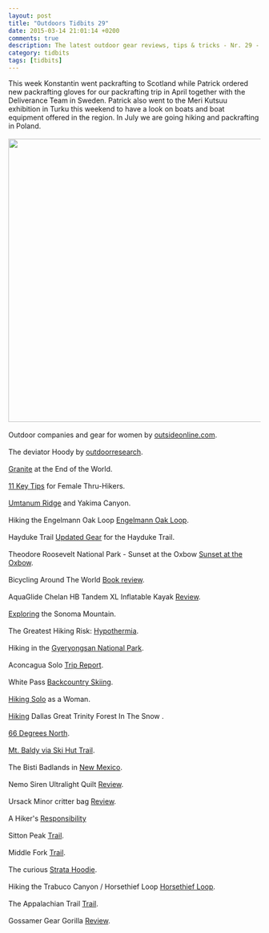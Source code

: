 ```yaml
---
layout: post
title: "Outdoors Tidbits 29"
date: 2015-03-14 21:01:14 +0200
comments: true
description: The latest outdoor gear reviews, tips & tricks - Nr. 29 - #outdoorstidbits
category: tidbits
tags: [tidbits]
---
```

This week Konstantin went packrafting to Scotland while Patrick ordered new packrafting gloves for our packrafting trip in April together with the Deliverance Team in Sweden. Patrick also went to the Meri Kutsuu exhibition in Turku this weekend to have a look on boats and boat equipment offered in the region. In July we are going hiking and packrafting in Poland.
<br><br><a href="https://www.flickr.com/photos/90204224@N07/15542114254"><img src="https://farm9.staticflickr.com/8645/15542114254_01a8b4bca5_b.jpg" width="1024" height="565"></a><br><!--more--><br>
Outdoor companies and gear for women by [outsideonline.com](http://www.outsideonline.com/outdoor-gear/womens/No-More-Barbie-Gear-Womens-Outdoor-Equipment.html).
<br><br>The deviator Hoody by [outdoorresearch](http://www.outdoorresearch.com/blog/gear-geek/designed-by-adventure-the-deviator-hoody).
<br><br>[Granite](http://blog.arcteryx.com/luka-lindič-patagonia-granite-end-world) at the End of the World.
<br><br>[11 Key Tips](http://www.backpacker.com/skills/11-key-tips-for-female-thru-hikers/#bp=0/img1) for Female Thru-Hikers.
<br><br>
[Umtanum Ridge](https://bbrelje.wordpress.com/2015/03/08/umtanum-ridge-and-yakima-canyon/)  and Yakima Canyon.
<br><br>
Hiking the Engelmann Oak Loop [Engelmann Oak Loop](http://www.modernhiker.com/2015/03/12/hiking-the-engelmann-oak-loop/).
<br><br>
Hayduke Trail [Updated Gear](http://www.walkingwithwired.com/2015/03/11-days-til-start-dateupdated-gear-for.html) for the Hayduke Trail.
<br><br>
Theodore Roosevelt National Park - Sunset at the Oxbow [Sunset at the Oxbow](http://astheyare.net/2015/03/12/theodore-roosevelt-national-park-north-unit-sunset-at-the-oxbow).
<br><br>
Bicycling Around The World [Book review](http://www.mikaelstrandberg.com/2015/03/13/book-review-bicycling-around-the-world/).
<br><br>
AquaGlide Chelan HB Tandem XL Inflatable Kayak [Review](https://airkayaks.wordpress.com/2015/03/13/product-review-aquaglide-chelan-hb-tandem-xl-inflatable-kayak-for-1-3-paddlers/).
<br><br>
[Exploring](http://blog.bahiker.com/2015/03/exploring-lovely-north-side-of-sonoma.html) the Sonoma Mountain.
<br><br>
The Greatest Hiking Risk: [Hypothermia](https://writer77.wordpress.com/2015/03/13/the-greatest-hiking-risk-hypothermia/).
<br><br>
Hiking in the [Gyeryongsan National Park](http://groovybowsequence.com/2015/03/14/gyeryongsan-national-park).
<br><br>
Aconcagua Solo [Trip Report](http://thecloudocean.com/2015/03/08/aconcagua-solo-trip-report-february-2015).
<br><br>
White Pass [Backcountry Skiing](http://www.accyukon.ca/2015/03/white-pass-backcountry-skiing.html).
<br><br>
[Hiking Solo](http://staywildandtrue.com/2015/03/08/hiking-solo-as-a-woman)  as a Woman.
<br><br>
[Hiking](http://dallastrinitytrails.blogspot.com/2015/03/hiking-dallas-great-trinity-forest-in.html) Dallas Great Trinity Forest In The Snow .
<br><br>
[66 Degrees North](http://ianbarrington.com/2015/03/09/66-degrees-north).
<br><br>
[Mt. Baldy via Ski Hut Trail](http://trailtopeak.com/2015/03/09/mt-baldy-via-ski-hut-trail-03-07-15).
<br><br>
The Bisti Badlands in [New Mexico](http://www.nationalparksandmore.com/bisti-badlands/).
<br><br>
Nemo Siren Ultralight Quilt [Review](http://treelinebackpacker.com/2015/03/09/nemo-siren-ultralight-quilt-review).
<br><br>
Ursack Minor critter bag [Review](http://treelinebackpacker.com/2015/03/08/ursack-minor-critter-bag-review).
<br><br>
A Hiker's [Responsibility](https://just2hikers.wordpress.com/2015/03/09/trail-magic-leave-no-trace/)
<br><br>
Sitton Peak [Trail](http://trailtopeak.com/2015/03/10/sitton-peak-trail-03-08-15).
<br><br>
Middle Fork [Trail](https://bbrelje.wordpress.com/2014/12/14/middle-fork-trail-and-other-december-activities/).
<br><br>
The curious [Strata Hoodie](http://bedrockandparadox.com/2015/03/10/the-curious-strata-hoodie).
<br><br>
Hiking the Trabuco Canyon / Horsethief Loop [Horsethief Loop](http://www.modernhiker.com/2015/03/11/hiking-the-trabuco-canyon-horsethief-loop/).
<br><br>
The Appalachian Trail [Trail](http://fraeulein-draussen.de/appalachian-trail-interview-feel4nature/).
<br><br>
Gossamer Gear Gorilla [Review](http://www.barefootjake.com/2015/03/gorilla-backpack-review.html).
